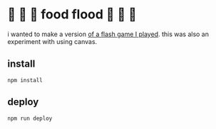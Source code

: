 # 🍓 🍏 🍕 food flood 🍌 🍔 🍆

i wanted to make a version [of a flash game I played](http://www.flashbynight.com/drench/). this was also an experiment with using canvas.

## install

```
npm install
```

## deploy

```
npm run deploy
```
